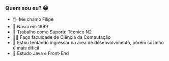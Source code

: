 ### Quem sou eu? 😁
- 🖐  Me chamo Filipe
- 🎈  Nasci em 1999 
- 💼 Trabalho como Suporte Técnico N2
- 👨‍💻 Faço faculdade de Ciência da Computação
- 🎨 Estou tentando ingressar na área de desenvolvimento, porém sozinho é mais difícil
- 🔰  Estudo Java e Front-End

<!--
**Fellepss/Fellepss** is a ✨ _special_ ✨ repository because its `README.md` (this file) appears on your GitHub profile.

Here are some ideas to get you started:

- 🔭 I’m currently working on ...
- 🌱 I’m currently learning ...
- 👯 I’m looking to collaborate on ...
- 🤔 I’m looking for help with ...
- 💬 Ask me about ...
- 📫 How to reach me: ...
- 😄 Pronouns: ...
- ⚡ Fun fact: ...
-->
